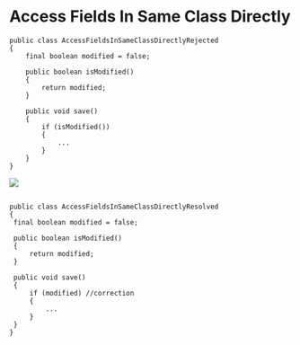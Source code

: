 Access Fields In Same Class Directly
======

```
public class AccessFieldsInSameClassDirectlyRejected
{
    final boolean modified = false;
    
    public boolean isModified()
    {
        return modified;
    }

    public void save()
    {
        if (isModified())
        {
            ...
        }
    }
}
   ```
   
   ![](http://www.iconki.com/icons/Software-Applications/32x32-Applications-Basics/arrow_down_blue.png)
   
   ```
   
public class AccessFieldsInSameClassDirectlyResolved
{
    final boolean modified = false;
   	
    public boolean isModified()
    {
        return modified;
    }

    public void save()
    {
        if (modified) //correction
        {
            ...
        }
    }
}
   ```